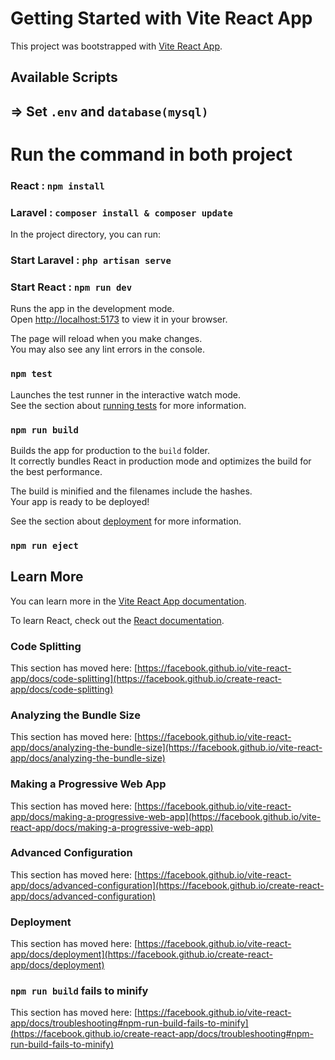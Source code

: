 # Getting Started with Vite React App

This project was bootstrapped with [Vite React App](https://github.com/facebook/vite-react-app).


## Available Scripts

## => Set `.env` and `database(mysql)`

# Run the command in both project
 ### React : `npm install`

 ### Laravel : `composer install & composer update`

In the project directory, you can run:
### Start Laravel : `php artisan serve`
### Start React : `npm run dev`


Runs the app in the development mode.\
Open [http://localhost:5173](http://localhost:5173) to view it in your browser.

The page will reload when you make changes.\
You may also see any lint errors in the console.

### `npm test`

Launches the test runner in the interactive watch mode.\
See the section about [running tests](https://facebook.github.io/create-react-app/docs/running-tests) for more information.

### `npm run build`

Builds the app for production to the `build` folder.\
It correctly bundles React in production mode and optimizes the build for the best performance.

The build is minified and the filenames include the hashes.\
Your app is ready to be deployed!

See the section about [deployment](https://facebook.github.io/create-react-app/docs/deployment) for more information.

### `npm run eject`
 
## Learn More

You can learn more in the [Vite React App documentation](https://facebook.github.io/vite-react-app/docs/getting-started).

To learn React, check out the [React documentation](https://reactjs.org/).

### Code Splitting

This section has moved here: [https://facebook.github.io/vite-react-app/docs/code-splitting](https://facebook.github.io/create-react-app/docs/code-splitting)

### Analyzing the Bundle Size

This section has moved here: [https://facebook.github.io/vite-react-app/docs/analyzing-the-bundle-size](https://facebook.github.io/vite-react-app/docs/analyzing-the-bundle-size)

### Making a Progressive Web App

This section has moved here: [https://facebook.github.io/vite-react-app/docs/making-a-progressive-web-app](https://facebook.github.io/vite-react-app/docs/making-a-progressive-web-app)

### Advanced Configuration

This section has moved here: [https://facebook.github.io/vite-react-app/docs/advanced-configuration](https://facebook.github.io/create-react-app/docs/advanced-configuration)

### Deployment

This section has moved here: [https://facebook.github.io/vite-react-app/docs/deployment](https://facebook.github.io/create-react-app/docs/deployment)

### `npm run build` fails to minify

This section has moved here: [https://facebook.github.io/vite-react-app/docs/troubleshooting#npm-run-build-fails-to-minify](https://facebook.github.io/create-react-app/docs/troubleshooting#npm-run-build-fails-to-minify)

